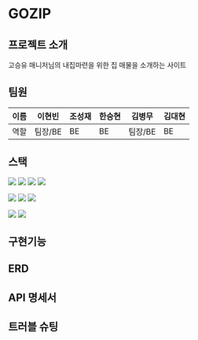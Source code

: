 # GOZIP  

## 프로젝트 소개  
고승유 매니저님의 내집마련을 위한 집 매물을 소개하는 사이트  

## 팀원 
|이름|이현빈|조성재|한승현|김병무|김대현|  
|--|--|--|--|--|--|
|역할|팀장/BE|BE|BE|팀장/BE|BE|  

## 스택  
<img src="https://img.shields.io/badge/SpringBoot-6DB33F?style=for-the-badge&logo=Spring Boot&logoColor=white">  <img src="https://img.shields.io/badge/SpringSecurity-6DB33F?style=for-the-badge&logo=Spring Security&logoColor=white">  <img src="https://img.shields.io/badge/Gradle-02303A?style=for-the-badge&logo=Gradle&logoColor=white">  <img src="https://img.shields.io/badge/MySQL-4479A1?style=for-the-badge&logo=MySQL&logoColor=white">  

<img src="https://img.shields.io/badge/AmazonRDS-527FFF?style=for-the-badge&logo=Amazon RDS&logoColor=white">  <img src="https://img.shields.io/badge/AmazonEC2-FF9900?style=for-the-badge&logo=Amazon EC2&logoColor=white">  <img src="https://img.shields.io/badge/AmazonS3-569A31?style=for-the-badge&logo=Amazon S3&logoColor=white">   

<img src="https://img.shields.io/badge/GitHub-181717?style=for-the-badge&logo=GitHub&logoColor=white">  <img src="https://img.shields.io/badge/Postman-FF6C37?style=for-the-badge&logo=Postman&logoColor=white">  

## 구현기능 

## ERD  

## API 명세서  

## 트러블 슈팅    

